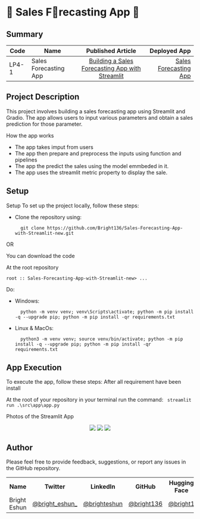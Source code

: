 #  🚀 Sales F🤑recasting App  🚀 


## Summary
| Code      | Name        | Published Article |  Deployed App |
|-----------|-------------|:-------------:|------:|
| LP4-1 | Sales Forecasting App |  [Building a Sales Forecasting App with Streamlit](https://medium.com/@eshunbright136/building-a-sales-forecasting-app-with-streamlit-438f8953b67b) | [Sales Forecasting App](/) |
## Project Description
This project involves building a sales forecasting app using Streamlit and Gradio. The app allows users to input various  parameters and obtain a sales prediction for those parameter.


How the app works
- The app takes imput from users
- The app then prepare and preprocess the inputs using function and pipelines
- The app the predict the sales using the model emmbeded in it.
-  The app  uses the streamlit metric property to display the sale.
## Setup
Setup
To set up the project locally, follow these steps:

- Clone the repository using:
        
        git clone https://github.com/Bright136/Sales-Forecasting-App-with-Streamlit-new.git

OR

You can download the code 

At the root repository 


`root :: Sales-Forecasting-App-with-Streamlit-new> ...`

Do:
- Windows:

        python -m venv venv; venv\Scripts\activate; python -m pip install -q --upgrade pip; python -m pip install -qr requirements.txt  

- Linux & MacOs:

        python3 -m venv venv; source venv/bin/activate; python -m pip install -q --upgrade pip; python -m pip install -qr requirements.txt


## App Execution
To execute the app, follow these steps:
After all requirement have been install

At the root of your repository in your terminal
run the command: ` streamlit run .\src\app\app.py`



<span>Photos of the Streamlit App</span>



<div align='center'> 
    <img src="https://drive.google.com/uc?export=view&id=1CzSiigqUzAxS9fwbvp10Tsy5lRW5BNT9"/>
    <img src="https://drive.google.com/uc?export=view&id=1qjrGWvlwbe_1V11MfPHf-aZYvY0PsV1X"/>
    <img src="https://drive.google.com/uc?export=view&id=1q0j5US_jEENGlHoJs3IwRqSzkGkbMV7l"/>

</div>



## Author
Please feel free to provide feedback, suggestions, or report any issues in the GitHub repository.

<table>
  <tr>
    <th>Name</th>
    <th>Twitter</th>
    <th>LinkedIn</th>
    <th>GitHub</th>
    <th>Hugging Face</th>
  </tr>
  <tr>
    <td>Bright Eshun</td>
    <td><a href="https://twitter.com/bright_eshun_">@bright_eshun_</a></td>
    <td><a href="https://www.linkedin.com/in/bright-eshun-9a8a51100/">@brighteshun</a></td>
    <td><a href="https://github.com/Bright136">@bright136</a></td>
    <td><a href="https://huggingface.co/bright1">@bright1</a></td>
  </tr>
</table>





